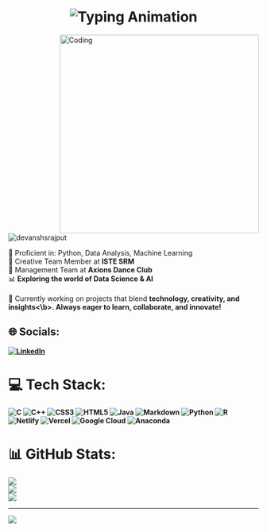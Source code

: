 <h1 align="center">
<img src="https://readme-typing-svg.herokuapp.com?font=Fira+Code&size=24&pause=1000&color=B3C8CF&width=500&lines=Hi+there!+👋+I'm+Cheshta+Grover.;An+Aspiring+Data Science+Engineer.;Welcome+to+my+GitHub+Profile!" alt="Typing Animation">
</h1>
<p>
<img align="right" alt="Coding" width="400" src="https://cdn.dribbble.com/users/1162077/screenshots/3848914/programmer.gif">
<p align="left"> <img src="https://komarev.com/ghpvc/?username=devanshsrajput&label=Profile%20views&color=0e75b6&style=flat" alt="devanshsrajput" /> </p>
🔹 Proficient in: Python, Data Analysis, Machine Learning  <br>🎨 Creative Team Member at <b>ISTE SRM</b><br>💃 Management Team at <b>Axions Dance Club</b><br>📊 <b>Exploring the world of Data Science & AI  </b><br><br>🚀 Currently working on projects that blend <b>technology, creativity, and insights<\b>. Always eager to <b>learn, collaborate, and innovate!</b> 


## 🌐 Socials:
[![LinkedIn](https://img.shields.io/badge/LinkedIn-%230077B5.svg?logo=linkedin&logoColor=white)](https://linkedin.com/in/www.linkedin.com/in/cheshta-grover-7ba10a291) 

# 💻 Tech Stack:
![C](https://img.shields.io/badge/c-%2300599C.svg?style=for-the-badge&logo=c&logoColor=white) ![C++](https://img.shields.io/badge/c++-%2300599C.svg?style=for-the-badge&logo=c%2B%2B&logoColor=white) ![CSS3](https://img.shields.io/badge/css3-%231572B6.svg?style=for-the-badge&logo=css3&logoColor=white) ![HTML5](https://img.shields.io/badge/html5-%23E34F26.svg?style=for-the-badge&logo=html5&logoColor=white) ![Java](https://img.shields.io/badge/java-%23ED8B00.svg?style=for-the-badge&logo=openjdk&logoColor=white) ![Markdown](https://img.shields.io/badge/markdown-%23000000.svg?style=for-the-badge&logo=markdown&logoColor=white) ![Python](https://img.shields.io/badge/python-3670A0?style=for-the-badge&logo=python&logoColor=ffdd54) ![R](https://img.shields.io/badge/r-%23276DC3.svg?style=for-the-badge&logo=r&logoColor=white) ![Netlify](https://img.shields.io/badge/netlify-%23000000.svg?style=for-the-badge&logo=netlify&logoColor=#00C7B7) ![Vercel](https://img.shields.io/badge/vercel-%23000000.svg?style=for-the-badge&logo=vercel&logoColor=white) ![Google Cloud](https://img.shields.io/badge/GoogleCloud-%234285F4.svg?style=for-the-badge&logo=google-cloud&logoColor=white) ![Anaconda](https://img.shields.io/badge/Anaconda-%2344A833.svg?style=for-the-badge&logo=anaconda&logoColor=white)
# 📊 GitHub Stats:
![](https://github-readme-stats.vercel.app/api?username=Cheshta2707&theme=dark&hide_border=false&include_all_commits=false&count_private=false)<br/>
![](https://nirzak-streak-stats.vercel.app/?user=Cheshta2707&theme=dark&hide_border=false)<br/>
![](https://github-readme-stats.vercel.app/api/top-langs/?username=Cheshta2707&theme=dark&hide_border=false&include_all_commits=false&count_private=false&layout=compact)

---
[![](https://visitcount.itsvg.in/api?id=Cheshta2707&icon=0&color=0)](https://visitcount.itsvg.in)
